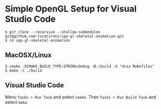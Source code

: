 # Simple OpenGL Setup for Visual Studio Code

```
$ git clone --recursive --shallow-submodules git@github.com:lucatironi/cpp-gl-skeletal-animation.git
$ cd cpp-gl-skeletal-animation
```
## MacOSX/Linux
```
$ cmake -DCMAKE_BUILD_TYPE:STRING=Debug -B./build -G "Unix Makefiles"
$ make -C ./build
```
## Visual Studio Code
Menu `Tasks > Run Task` and select `cmake`. Then `Tasks > Run Build Task` and select `make`.